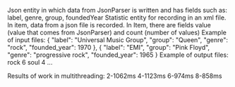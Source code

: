 Json entity in which data from JsonParser is written and has fields such as: label, genre, group, foundedYear
Statistic entity for recording in an xml file. In item, data from a json file is recorded. In Item, there are fields value (value that comes from JsonParser) and count (number of values)
Example of input files:
{
    "label": "Universal Music Group",
    "group": "Queen",
    "genre": "rock",
    "founded_year": 1970
  },
  {
    "label": "EMI",
    "group": "Pink Floyd",
    "genre": "progressive rock",
    "founded_year": 1965
  }
  Example of output files:
  <statistic>
    <item>
        <value>rock</value>
        <count>6</count>
    </item>
    <item>
        <value>soul</value>
        <count>4</count>
    </item>
    ...
    </statistic>
    
Results of work in multithreading:
  2-1062ms
  4-1123ms
  6-974ms
  8-858ms
    
